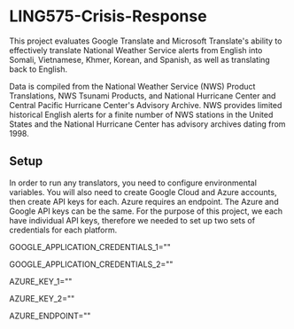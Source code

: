 # LING575-Crisis-Response

This project evaluates Google Translate and Microsoft Translate's ability to effectively translate National Weather Service  alerts from English into Somali, Vietnamese, Khmer, Korean, and Spanish, as well as translating back to English.


Data is compiled from the National Weather Service (NWS) Product Translations, NWS Tsunami Products, and National Hurricane Center and Central Pacific Hurricane Center's Advisory Archive. NWS provides limited historical English alerts for a finite number of NWS stations in the United States and the National Hurricane Center has advisory archives dating from 1998. 


## Setup

In order to run any translators, you need to configure environmental variables. You will also need to create Google Cloud and Azure accounts, then create API keys for each. Azure requires an endpoint. The Azure and Google API keys can be the same. For the purpose of this project, we each have individual API keys, therefore we needed to set up two sets of credentials for each platform.

GOOGLE_APPLICATION_CREDENTIALS_1=""

GOOGLE_APPLICATION_CREDENTIALS_2=""

AZURE_KEY_1=""

AZURE_KEY_2=""

AZURE_ENDPOINT=""
